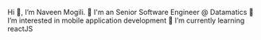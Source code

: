 Hi 👋, I’m Naveen Mogili. 
🏢 I'm an Senior Software Engineer @ Datamatics
👀 I’m interested in mobile application development
🌱 I’m currently learning reactJS

